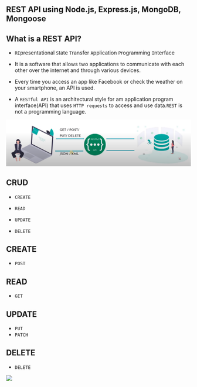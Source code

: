 ## REST API using Node.js, Express.js, MongoDB, Mongoose

## What is a REST API?

- ```RE```presentational ```S```tate ```T```ransfer ```A```pplication ```P```rogramming ```I```nterface

- It is a software that allows two applications to communicate with each other over the internet and through various devices.

- Every time you access an app like Facebook or check the weather on your smartphone, an API is used.

- A ```RESTful API``` is an architectural style for am application program interface(API) that uses ```HTTP requests``` to access and use data.```REST``` is not a programming language.

![](./images/rest-api.PNG)

## CRUD

- ```CREATE```

- ```READ```

- ```UPDATE```

- ```DELETE```

## CREATE

- ```POST```

## READ

- ```GET```

## UPDATE

- ```PUT```
- ```PATCH```
## DELETE

- ```DELETE```

![]('./images/crud.PNG')